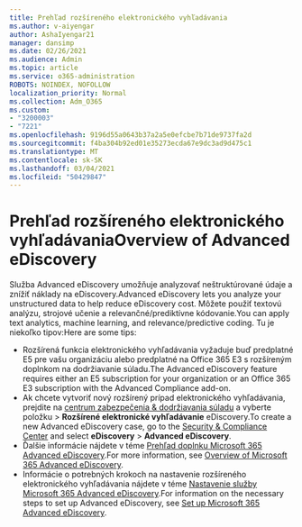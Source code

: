 ```yaml
---
title: Prehľad rozšíreného elektronického vyhľadávania
ms.author: v-aiyengar
author: AshaIyengar21
manager: dansimp
ms.date: 02/26/2021
ms.audience: Admin
ms.topic: article
ms.service: o365-administration
ROBOTS: NOINDEX, NOFOLLOW
localization_priority: Normal
ms.collection: Adm_O365
ms.custom:
- "3200003"
- "7221"
ms.openlocfilehash: 9196d55a0643b37a2a5e0efcbe7b71de9737fa2d
ms.sourcegitcommit: f4ba304b92ed01e35273ecda67e9dc3ad9d475c1
ms.translationtype: MT
ms.contentlocale: sk-SK
ms.lasthandoff: 03/04/2021
ms.locfileid: "50429847"
---
```

# <a name="overview-of-advanced-ediscovery"></a><span data-ttu-id="77efa-102">Prehľad rozšíreného elektronického vyhľadávania</span><span class="sxs-lookup"><span data-stu-id="77efa-102">Overview of Advanced eDiscovery</span></span>

<span data-ttu-id="77efa-103">Služba Advanced eDiscovery umožňuje analyzovať neštruktúrované údaje a znížiť náklady na eDiscovery.</span><span class="sxs-lookup"><span data-stu-id="77efa-103">Advanced eDiscovery lets you analyze your unstructured data to help reduce eDiscovery cost.</span></span> <span data-ttu-id="77efa-104">Môžete použiť textovú analýzu, strojové učenie a relevančné/prediktívne kódovanie.</span><span class="sxs-lookup"><span data-stu-id="77efa-104">You can apply text analytics, machine learning, and relevance/predictive coding.</span></span> <span data-ttu-id="77efa-105">Tu je niekoľko tipov:</span><span class="sxs-lookup"><span data-stu-id="77efa-105">Here are some tips:</span></span>

- <span data-ttu-id="77efa-106">Rozšírená funkcia elektronického vyhľadávania vyžaduje buď predplatné E5 pre vašu organizáciu alebo predplatné na Office 365 E3 s rozšíreným doplnkom na dodržiavanie súladu.</span><span class="sxs-lookup"><span data-stu-id="77efa-106">The Advanced eDiscovery feature requires either an E5 subscription for your organization or an Office 365 E3 subscription with the Advanced Compliance add-on.</span></span>
- <span data-ttu-id="77efa-107">Ak chcete vytvoriť nový rozšírený prípad elektronického vyhľadávania, prejdite na [centrum zabezpečenia & dodržiavania súladu](https://go.microsoft.com/fwlink/p/?linkid=2077143) a vyberte položku   >  **Rozšírené elektronické vyhľadávanie** eDiscovery.</span><span class="sxs-lookup"><span data-stu-id="77efa-107">To create a new Advanced eDiscovery case, go to the [Security & Compliance Center](https://go.microsoft.com/fwlink/p/?linkid=2077143) and select **eDiscovery** > **Advanced eDiscovery**.</span></span>
- <span data-ttu-id="77efa-108">Ďalšie informácie nájdete v téme [Prehľad doplnku Microsoft 365 Advanced eDiscovery](https://go.microsoft.com/fwlink/?linkid=2101588).</span><span class="sxs-lookup"><span data-stu-id="77efa-108">For more information, see [Overview of Microsoft 365 Advanced eDiscovery](https://go.microsoft.com/fwlink/?linkid=2101588).</span></span>
- <span data-ttu-id="77efa-109">Informácie o potrebných krokoch na nastavenie rozšíreného elektronického vyhľadávania nájdete v téme [Nastavenie služby Microsoft 365 Advanced eDiscovery](https://go.microsoft.com/fwlink/?linkid=2122672).</span><span class="sxs-lookup"><span data-stu-id="77efa-109">For information on the necessary steps to set up Advanced eDiscovery, see [Set up Microsoft 365 Advanced eDiscovery](https://go.microsoft.com/fwlink/?linkid=2122672).</span></span>